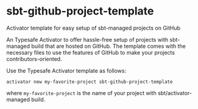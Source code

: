 sbt-github-project-template
===========================

Activator template for easy setup of sbt-managed projects on GitHub

An Typesafe Activator to offer hassle-free setup of projects with sbt-managed build that are hosted on GitHub.
The template comes with the necessary files to use the features of GitHub to make your projects contributors-oriented.

Use the Typesafe Activator template as follows:

    activator new my-favorite-project sbt-github-project-template

where `my-favorite-project` is the name of your project with sbt/activator-managed build.
